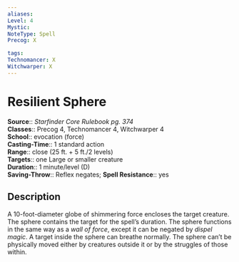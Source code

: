```yaml
---
aliases: 
Level: 4
Mystic: 
NoteType: Spell
Precog: X

tags: 
Technomancer: X
Witchwarper: X
---
```


# Resilient Sphere

**Source**:: _Starfinder Core Rulebook pg. 374_  
**Classes**:: Precog 4, Technomancer 4, Witchwarper 4  
**School**:: evocation (force)  
**Casting-Time**:: 1 standard action  
**Range**:: close (25 ft. + 5 ft./2 levels)  
**Targets**:: one Large or smaller creature  
**Duration**:: 1 minute/level (D)  
**Saving-Throw**:: Reflex negates;
**Spell Resistance**:: yes

## Description

A 10-foot-diameter globe of shimmering force encloses the target creature. The sphere contains the target for the spell’s duration. The sphere functions in the same way as a _wall of force_, except it can be negated by _dispel magic_. A target inside the sphere can breathe normally. The sphere can’t be physically moved either by creatures outside it or by the struggles of those within.
